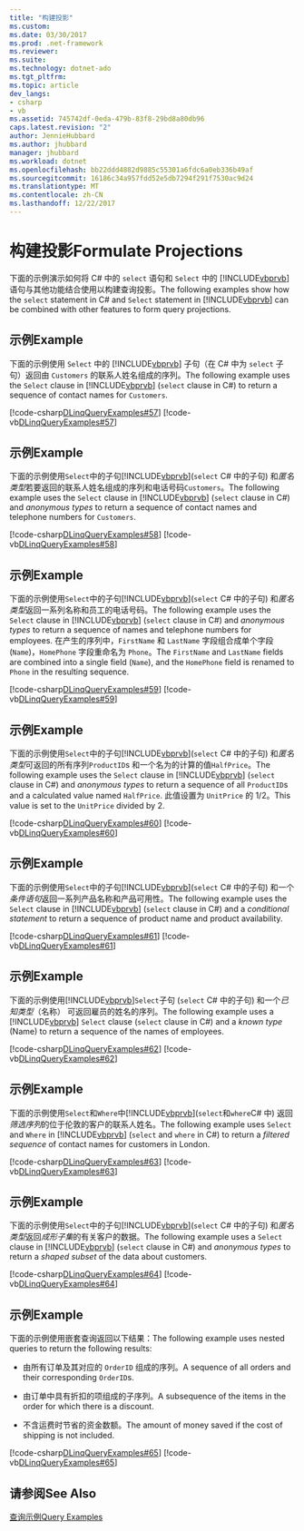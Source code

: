 ```yaml
---
title: "构建投影"
ms.custom: 
ms.date: 03/30/2017
ms.prod: .net-framework
ms.reviewer: 
ms.suite: 
ms.technology: dotnet-ado
ms.tgt_pltfrm: 
ms.topic: article
dev_langs:
- csharp
- vb
ms.assetid: 745742df-0eda-479b-83f8-29bd8a80db96
caps.latest.revision: "2"
author: JennieHubbard
ms.author: jhubbard
manager: jhubbard
ms.workload: dotnet
ms.openlocfilehash: bb22ddd4882d9885c55301a6fdc6a0eb336b49af
ms.sourcegitcommit: 16186c34a957fdd52e5db7294f291f7530ac9d24
ms.translationtype: MT
ms.contentlocale: zh-CN
ms.lasthandoff: 12/22/2017
---
```

# <a name="formulate-projections"></a><span data-ttu-id="9dcf9-102">构建投影</span><span class="sxs-lookup"><span data-stu-id="9dcf9-102">Formulate Projections</span></span>
<span data-ttu-id="9dcf9-103">下面的示例演示如何将 C# 中的 `select` 语句和 `Select` 中的 [!INCLUDE[vbprvb](../../../../../../includes/vbprvb-md.md)] 语句与其他功能结合使用以构建查询投影。</span><span class="sxs-lookup"><span data-stu-id="9dcf9-103">The following examples show how the `select` statement in C# and `Select` statement in [!INCLUDE[vbprvb](../../../../../../includes/vbprvb-md.md)] can be combined with other features to form query projections.</span></span>  
  
## <a name="example"></a><span data-ttu-id="9dcf9-104">示例</span><span class="sxs-lookup"><span data-stu-id="9dcf9-104">Example</span></span>  
 <span data-ttu-id="9dcf9-105">下面的示例使用 `Select` 中的 [!INCLUDE[vbprvb](../../../../../../includes/vbprvb-md.md)] 子句（在 C# 中为 `select` 子句）返回由 `Customers` 的联系人姓名组成的序列。</span><span class="sxs-lookup"><span data-stu-id="9dcf9-105">The following example uses the `Select` clause in [!INCLUDE[vbprvb](../../../../../../includes/vbprvb-md.md)] (`select` clause in C#) to return a sequence of contact names for `Customers`.</span></span>  
  
 [!code-csharp[DLinqQueryExamples#57](../../../../../../samples/snippets/csharp/VS_Snippets_Data/DLinqQueryExamples/cs/Program.cs#57)]
 [!code-vb[DLinqQueryExamples#57](../../../../../../samples/snippets/visualbasic/VS_Snippets_Data/DLinqQueryExamples/vb/Module1.vb#57)]  
  
## <a name="example"></a><span data-ttu-id="9dcf9-106">示例</span><span class="sxs-lookup"><span data-stu-id="9dcf9-106">Example</span></span>  
 <span data-ttu-id="9dcf9-107">下面的示例使用`Select`中的子句[!INCLUDE[vbprvb](../../../../../../includes/vbprvb-md.md)](`select` C# 中的子句) 和*匿名类型*若要返回的联系人姓名组成的序列和电话号码`Customers`。</span><span class="sxs-lookup"><span data-stu-id="9dcf9-107">The following example uses the `Select` clause in [!INCLUDE[vbprvb](../../../../../../includes/vbprvb-md.md)] (`select` clause in C#) and *anonymous types* to return a sequence of contact names and telephone numbers for `Customers`.</span></span>  
  
 [!code-csharp[DLinqQueryExamples#58](../../../../../../samples/snippets/csharp/VS_Snippets_Data/DLinqQueryExamples/cs/Program.cs#58)]
 [!code-vb[DLinqQueryExamples#58](../../../../../../samples/snippets/visualbasic/VS_Snippets_Data/DLinqQueryExamples/vb/Module1.vb#58)]  
  
## <a name="example"></a><span data-ttu-id="9dcf9-108">示例</span><span class="sxs-lookup"><span data-stu-id="9dcf9-108">Example</span></span>  
 <span data-ttu-id="9dcf9-109">下面的示例使用`Select`中的子句[!INCLUDE[vbprvb](../../../../../../includes/vbprvb-md.md)](`select` C# 中的子句) 和*匿名类型*返回一系列名称和员工的电话号码。</span><span class="sxs-lookup"><span data-stu-id="9dcf9-109">The following example uses the `Select` clause in [!INCLUDE[vbprvb](../../../../../../includes/vbprvb-md.md)] (`select` clause in C#) and *anonymous types* to return a sequence of names and telephone numbers for employees.</span></span> <span data-ttu-id="9dcf9-110">在产生的序列中，`FirstName` 和 `LastName` 字段组合成单个字段 (`Name`)，`HomePhone` 字段重命名为 `Phone`。</span><span class="sxs-lookup"><span data-stu-id="9dcf9-110">The `FirstName` and `LastName` fields are combined into a single field (`Name`), and the `HomePhone` field is renamed to `Phone` in the resulting sequence.</span></span>  
  
 [!code-csharp[DLinqQueryExamples#59](../../../../../../samples/snippets/csharp/VS_Snippets_Data/DLinqQueryExamples/cs/Program.cs#59)]
 [!code-vb[DLinqQueryExamples#59](../../../../../../samples/snippets/visualbasic/VS_Snippets_Data/DLinqQueryExamples/vb/Module1.vb#59)]  
  
## <a name="example"></a><span data-ttu-id="9dcf9-111">示例</span><span class="sxs-lookup"><span data-stu-id="9dcf9-111">Example</span></span>  
 <span data-ttu-id="9dcf9-112">下面的示例使用`Select`中的子句[!INCLUDE[vbprvb](../../../../../../includes/vbprvb-md.md)](`select` C# 中的子句) 和*匿名类型*可返回的所有序列`ProductID`s 和一个名为的计算的值`HalfPrice`。</span><span class="sxs-lookup"><span data-stu-id="9dcf9-112">The following example uses the `Select` clause in [!INCLUDE[vbprvb](../../../../../../includes/vbprvb-md.md)] (`select` clause in C#) and *anonymous types* to return a sequence of all `ProductID`s and a calculated value named `HalfPrice`.</span></span> <span data-ttu-id="9dcf9-113">此值设置为 `UnitPrice` 的 1/2。</span><span class="sxs-lookup"><span data-stu-id="9dcf9-113">This value is set to the `UnitPrice` divided by 2.</span></span>  
  
 [!code-csharp[DLinqQueryExamples#60](../../../../../../samples/snippets/csharp/VS_Snippets_Data/DLinqQueryExamples/cs/Program.cs#60)]
 [!code-vb[DLinqQueryExamples#60](../../../../../../samples/snippets/visualbasic/VS_Snippets_Data/DLinqQueryExamples/vb/Module1.vb#60)]  
  
## <a name="example"></a><span data-ttu-id="9dcf9-114">示例</span><span class="sxs-lookup"><span data-stu-id="9dcf9-114">Example</span></span>  
 <span data-ttu-id="9dcf9-115">下面的示例使用`Select`中的子句[!INCLUDE[vbprvb](../../../../../../includes/vbprvb-md.md)](`select` C# 中的子句) 和一个*条件语句*返回一系列产品名称和产品可用性。</span><span class="sxs-lookup"><span data-stu-id="9dcf9-115">The following example uses the `Select` clause in [!INCLUDE[vbprvb](../../../../../../includes/vbprvb-md.md)] (`select` clause in C#) and a *conditional statement* to return a sequence of product name and product availability.</span></span>  
  
 [!code-csharp[DLinqQueryExamples#61](../../../../../../samples/snippets/csharp/VS_Snippets_Data/DLinqQueryExamples/cs/Program.cs#61)]
 [!code-vb[DLinqQueryExamples#61](../../../../../../samples/snippets/visualbasic/VS_Snippets_Data/DLinqQueryExamples/vb/Module1.vb#61)]  
  
## <a name="example"></a><span data-ttu-id="9dcf9-116">示例</span><span class="sxs-lookup"><span data-stu-id="9dcf9-116">Example</span></span>  
 <span data-ttu-id="9dcf9-117">下面的示例使用[!INCLUDE[vbprvb](../../../../../../includes/vbprvb-md.md)]`Select`子句 (`select` C# 中的子句) 和一个*已知类型*（名称） 可返回雇员的姓名的序列。</span><span class="sxs-lookup"><span data-stu-id="9dcf9-117">The following example uses a [!INCLUDE[vbprvb](../../../../../../includes/vbprvb-md.md)] `Select` clause (`select` clause in C#) and a *known type* (Name) to return a sequence of the names of employees.</span></span>  
  
 [!code-csharp[DLinqQueryExamples#62](../../../../../../samples/snippets/csharp/VS_Snippets_Data/DLinqQueryExamples/cs/Program.cs#62)]
 [!code-vb[DLinqQueryExamples#62](../../../../../../samples/snippets/visualbasic/VS_Snippets_Data/DLinqQueryExamples/vb/Module1.vb#62)]  
  
## <a name="example"></a><span data-ttu-id="9dcf9-118">示例</span><span class="sxs-lookup"><span data-stu-id="9dcf9-118">Example</span></span>  
 <span data-ttu-id="9dcf9-119">下面的示例使用`Select`和`Where`中[!INCLUDE[vbprvb](../../../../../../includes/vbprvb-md.md)](`select`和`where`C# 中) 返回*筛选序列*的位于伦敦的客户的联系人姓名。</span><span class="sxs-lookup"><span data-stu-id="9dcf9-119">The following example uses `Select` and `Where` in [!INCLUDE[vbprvb](../../../../../../includes/vbprvb-md.md)] (`select` and `where` in C#) to return a *filtered sequence* of contact names for customers in London.</span></span>  
  
 [!code-csharp[DLinqQueryExamples#63](../../../../../../samples/snippets/csharp/VS_Snippets_Data/DLinqQueryExamples/cs/Program.cs#63)]
 [!code-vb[DLinqQueryExamples#63](../../../../../../samples/snippets/visualbasic/VS_Snippets_Data/DLinqQueryExamples/vb/Module1.vb#63)]  
  
## <a name="example"></a><span data-ttu-id="9dcf9-120">示例</span><span class="sxs-lookup"><span data-stu-id="9dcf9-120">Example</span></span>  
 <span data-ttu-id="9dcf9-121">下面的示例使用`Select`中的子句[!INCLUDE[vbprvb](../../../../../../includes/vbprvb-md.md)](`select` C# 中的子句) 和*匿名类型*返回*成形子集*的有关客户的数据。</span><span class="sxs-lookup"><span data-stu-id="9dcf9-121">The following example uses a `Select` clause in [!INCLUDE[vbprvb](../../../../../../includes/vbprvb-md.md)] (`select` clause in C#) and *anonymous types* to return a *shaped subset* of the data about customers.</span></span>  
  
 [!code-csharp[DLinqQueryExamples#64](../../../../../../samples/snippets/csharp/VS_Snippets_Data/DLinqQueryExamples/cs/Program.cs#64)]
 [!code-vb[DLinqQueryExamples#64](../../../../../../samples/snippets/visualbasic/VS_Snippets_Data/DLinqQueryExamples/vb/Module1.vb#64)]  
  
## <a name="example"></a><span data-ttu-id="9dcf9-122">示例</span><span class="sxs-lookup"><span data-stu-id="9dcf9-122">Example</span></span>  
 <span data-ttu-id="9dcf9-123">下面的示例使用嵌套查询返回以下结果：</span><span class="sxs-lookup"><span data-stu-id="9dcf9-123">The following example uses nested queries to return the following results:</span></span>  
  
-   <span data-ttu-id="9dcf9-124">由所有订单及其对应的 `OrderID` 组成的序列。</span><span class="sxs-lookup"><span data-stu-id="9dcf9-124">A sequence of all orders and their corresponding `OrderID`s.</span></span>  
  
-   <span data-ttu-id="9dcf9-125">由订单中具有折扣的项组成的子序列。</span><span class="sxs-lookup"><span data-stu-id="9dcf9-125">A subsequence of the items in the order for which there is a discount.</span></span>  
  
-   <span data-ttu-id="9dcf9-126">不含运费时节省的资金数额。</span><span class="sxs-lookup"><span data-stu-id="9dcf9-126">The amount of money saved if the cost of shipping is not included.</span></span>  
  
 [!code-csharp[DLinqQueryExamples#65](../../../../../../samples/snippets/csharp/VS_Snippets_Data/DLinqQueryExamples/cs/Program.cs#65)]
 [!code-vb[DLinqQueryExamples#65](../../../../../../samples/snippets/visualbasic/VS_Snippets_Data/DLinqQueryExamples/vb/Module1.vb#65)]  
  
## <a name="see-also"></a><span data-ttu-id="9dcf9-127">请参阅</span><span class="sxs-lookup"><span data-stu-id="9dcf9-127">See Also</span></span>  
 [<span data-ttu-id="9dcf9-128">查询示例</span><span class="sxs-lookup"><span data-stu-id="9dcf9-128">Query Examples</span></span>](../../../../../../docs/framework/data/adonet/sql/linq/query-examples.md)
